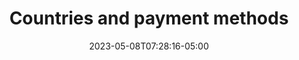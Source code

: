 ---
title: "Countries and payment methods"
date: 2023-05-08T07:28:16-05:00
Description: >
  This section shows all the information related to the payment methods for the different countries.
weight: 60
---